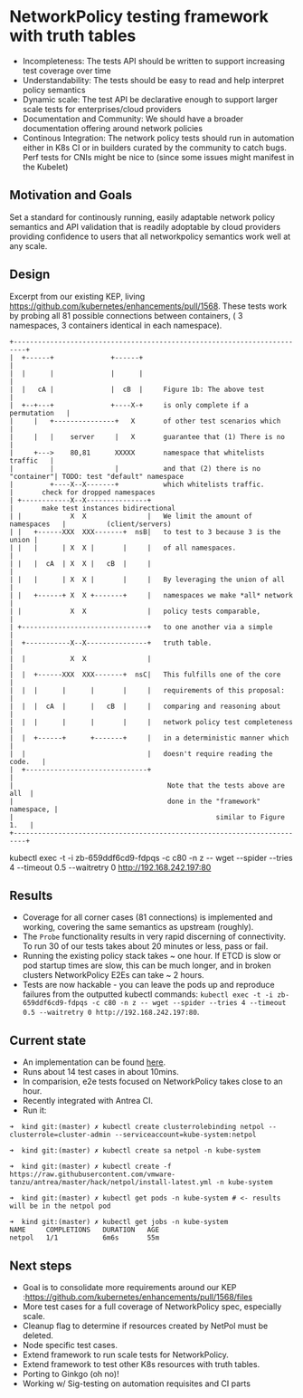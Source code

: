 # NetworkPolicy testing framework with truth tables

- Incompleteness: The tests API should be written to support increasing test coverage over time
- Understandability: The tests should be easy to read and help interpret policy semantics
- Dynamic scale: The test API be declarative enough to support larger scale tests for enterprises/cloud providers
- Documentation and Community: We should have a broader documentation offering around network policies
- Continous Integration: The network policy tests should run in automation either in K8s CI or in builders curated by the community to catch bugs.  Perf tests for CNIs might be nice to (since some issues might manifest in the Kubelet)

## Motivation and Goals

Set a standard for continously running, easily adaptable network policy semantics and API validation that is readily adoptable by cloud providers providing confidence to users that all networkpolicy semantics work well at any scale.

## Design

Excerpt from our existing KEP, living https://github.com/kubernetes/enhancements/pull/1568.
These tests work by probing all 81 possible connections between containers, ( 3 namespaces, 3 containers
identical in each namespace).

```
+-------------------------------------------------------------------------+
|  +------+              +------+                                         |
|  |      |              |      |                                         |
|  |   cA |              |  cB  |     Figure 1b: The above test           |
|  +--+---+              +----X-+     is only complete if a permutation   |
|     |   +---------------+   X       of other test scenarios which       |
|     |   |    server     |   X       guarantee that (1) There is no      |
|     +--->    80,81      XXXXX       namespace that whitelists traffic   |
|         |               |           and that (2) there is no "container"| TODO: test "default" namespace
|         +----X--X-------+           which whitelists traffic.           |       check for dropped namespaces
| +------------X--X---------------+                                       |       make test instances bidirectional
| |            X  X               |   We limit the amount of namespaces   |          (client/servers)
| |   +------XXX  XXX-------+  nsB|   to test to 3 because 3 is the union |
| |   |      | X  X |       |     |   of all namespaces.                  |
| |   |  cA  | X  X |   cB  |     |                                       |
| |   |      | X  X |       |     |   By leveraging the union of all      |
| |   +------+ X  X +-------+     |   namespaces we make *all* network    |
| |            X  X               |   policy tests comparable,            |
| +-------------------------------+   to one another via a simple         |
|  +-----------X--X---------------+   truth table.                        |
|  |           X  X               |                                       |
|  |  +------XXX  XXX-------+  nsC|   This fulfills one of the core       |
|  |  |      |      |       |     |   requirements of this proposal:      |
|  |  |  cA  |      |   cB  |     |   comparing and reasoning about       |
|  |  |      |      |       |     |   network policy test completeness    |
|  |  +------+      +-------+     |   in a deterministic manner which     |
|  |                              |   doesn't require reading the code.   |
|  +------------------------------+                                       |
|                                      Note that the tests above are all  |
|                                      done in the "framework" namespace, |
|                                                  similar to Figure 1.   |
+-------------------------------------------------------------------------+
```

kubectl exec -t -i zb-659ddf6cd9-fdpqs -c c80 -n z -- wget --spider --tries 4 --timeout 0.5 --waitretry 0 http://192.168.242.197:80
## Results

- Coverage for all corner cases (81 connections) is implemented and working, covering the same semantics as upstream (roughly).
- The `Probe` functionality results in very rapid discerning of connectivity.  To run 30 of our tests takes about 20 minutes or less, pass or fail.
- Running the existing policy stack takes ~ one hour.  If ETCD is slow or pod startup times are slow, this can be much longer, and in broken clusters NetworkPolicy E2Es can take ~ 2 hours.
- Tests are now hackable - you can leave the pods up and reproduce failures from the outputted kubectl commands:
`kubectl exec -t -i zb-659ddf6cd9-fdpqs -c c80 -n z -- wget --spider --tries 4 --timeout 0.5 --waitretry 0 http://192.168.242.197:80`.

## Current state

- An implementation can be found [here](https://github.com/vmware-tanzu/antrea/tree/master/hack/netpol).
- Runs about 14 test cases in about 10mins.
- In comparision, e2e tests focused on NetworkPolicy takes close to an hour.
- Recently integrated with Antrea CI.
- Run it:

```
➜  kind git:(master) ✗ kubectl create clusterrolebinding netpol --clusterrole=cluster-admin --serviceaccount=kube-system:netpol

➜  kind git:(master) ✗ kubectl create sa netpol -n kube-system

➜  kind git:(master) ✗ kubectl create -f https://raw.githubusercontent.com/vmware-tanzu/antrea/master/hack/netpol/install-latest.yml -n kube-system

➜  kind git:(master) ✗ kubectl get pods -n kube-system # <- results will be in the netpol pod

➜  kind git:(master) ✗ kubectl get jobs -n kube-system 
NAME     COMPLETIONS   DURATION   AGE
netpol   1/1           6m6s       55m
```

## Next steps

- Goal is to consolidate more requirements around our KEP  :https://github.com/kubernetes/enhancements/pull/1568/files
- More test cases for a full coverage of NetworkPolicy spec, especially scale.
- Cleanup flag to determine if resources created by NetPol must be deleted.
- Node specific test cases.
- Extend framework to run scale tests for NetworkPolicy.
- Extend framework to test other K8s resources with truth tables.
- Porting to Ginkgo (oh no)!
- Working w/ Sig-testing on automation requisites and CI parts

